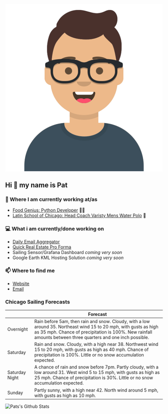 [![Social banner for p-j-falconer](https://raw.githubusercontent.com/P-J-FALCONER/P-J-FALCONER/master/assets/avataaars.svg)](https://patfalconer.com/)
## Hi :wave: my name is Pat

### 💼 Where I am currently working at/as
- [Food Genius: Python Developer](https://getfoodgenius.com/) 🍔🐍
- [Latin School of Chicago: Head Coach Varisty Mens Water Polo](https://www.latinschool.org/) 🤽


### 💻 What i am currently/done working on
 - [Daily Email Aggregator](https://github.com/P-J-FALCONER/dott_daily_mail)
 - [Quick Real Estate Pro Forma](https://github.com/P-J-FALCONER/henry)
 - Sailing Sensor/Grafana Dashboard *coming very soon*
 - Google Earth KML Hosting Solution *coming very soon*

### 📫 Where to find me
 - [Website](https://patfalconer.com/)
 - [Email](mailto:patrick.j.falconer@gmail.com)


### Chicago Sailing Forecasts
|   | Forecast  |
|---|---|
| Overnight | Rain before 5am, then rain and snow. Cloudy, with a low around 35. Northeast wind 15 to 20 mph, with gusts as high as 35 mph. Chance of precipitation is 100%. New rainfall amounts between three quarters and one inch possible. |
| Saturday | Rain and snow. Cloudy, with a high near 38. Northwest wind 15 to 20 mph, with gusts as high as 40 mph. Chance of precipitation is 100%. Little or no snow accumulation expected. |
| Saturday Night | A chance of rain and snow before 7pm. Partly cloudy, with a low around 31. West wind 5 to 15 mph, with gusts as high as 25 mph. Chance of precipitation is 30%. Little or no snow accumulation expected. |
| Sunday | Partly sunny, with a high near 42. North wind around 5 mph, with gusts as high as 10 mph. |

![Pats's Github Stats](https://github-readme-stats.vercel.app/api?username=p-j-falconer&show_icons=true&theme=radical)
